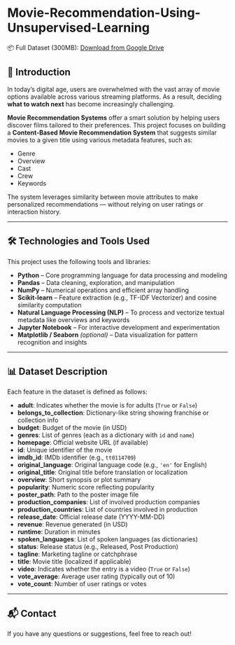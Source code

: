# Movie-Recommendation-Using-Unsupervised-Learning

📦 Full Dataset (300MB): [Download from Google Drive](https://drive.google.com/file/d/1jf08yEU-1hQSGpFjjph77R4shUBHRHuF/view?usp=sharing)


## 📌 Introduction

In today’s digital age, users are overwhelmed with the vast array of movie options available across various streaming platforms. As a result, deciding **what to watch next** has become increasingly challenging.

**Movie Recommendation Systems** offer a smart solution by helping users discover films tailored to their preferences. This project focuses on building a **Content-Based Movie Recommendation System** that suggests similar movies to a given title using various metadata features, such as:

- Genre  
- Overview  
- Cast  
- Crew  
- Keywords  

The system leverages similarity between movie attributes to make personalized recommendations — without relying on user ratings or interaction history.

---

## 🛠️ Technologies and Tools Used

This project uses the following tools and libraries:

- **Python** – Core programming language for data processing and modeling  
- **Pandas** – Data cleaning, exploration, and manipulation  
- **NumPy** – Numerical operations and efficient array handling  
- **Scikit-learn** – Feature extraction (e.g., TF-IDF Vectorizer) and cosine similarity computation  
- **Natural Language Processing (NLP)** – To process and vectorize textual metadata like overviews and keywords  
- **Jupyter Notebook** – For interactive development and experimentation  
- **Matplotlib / Seaborn** *(optional)* – Data visualization for pattern recognition and insights  

---

## 📊 Dataset Description

Each feature in the dataset is defined as follows:

- **adult**: Indicates whether the movie is for adults (`True` or `False`)  
- **belongs_to_collection**: Dictionary-like string showing franchise or collection info  
- **budget**: Budget of the movie (in USD)  
- **genres**: List of genres (each as a dictionary with `id` and `name`)  
- **homepage**: Official website URL (if available)  
- **id**: Unique identifier of the movie  
- **imdb_id**: IMDb identifier (e.g., `tt0114709`)  
- **original_language**: Original language code (e.g., `'en'` for English)  
- **original_title**: Original title before translation or localization  
- **overview**: Short synopsis or plot summary  
- **popularity**: Numeric score reflecting popularity  
- **poster_path**: Path to the poster image file  
- **production_companies**: List of involved production companies  
- **production_countries**: List of countries involved in production  
- **release_date**: Official release date (YYYY-MM-DD)  
- **revenue**: Revenue generated (in USD)  
- **runtime**: Duration in minutes  
- **spoken_languages**: List of spoken languages (as dictionaries)  
- **status**: Release status (e.g., Released, Post Production)  
- **tagline**: Marketing tagline or catchphrase  
- **title**: Movie title (localized if applicable)  
- **video**: Indicates whether the entry is a video (`True` or `False`)  
- **vote_average**: Average user rating (typically out of 10)  
- **vote_count**: Number of user ratings or votes  

---

## 📬 Contact

If you have any questions or suggestions, feel free to reach out!

